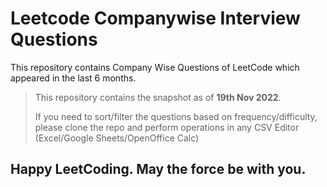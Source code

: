 # Leetcode Companywise Interview Questions

This repository contains Company Wise Questions of LeetCode which appeared in the last 6 months.

> This repository contains the snapshot as of **19th Nov 2022**.
>
> If you need to sort/filter the questions based on frequency/difficulty, please clone the repo and perform operations in any CSV Editor (Excel/Google Sheets/OpenOffice Calc)

## Happy LeetCoding. May the force be with you.
